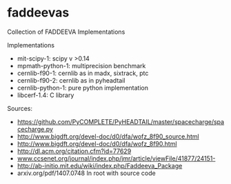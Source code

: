 # faddeevas
Collection of FADDEEVA Implementations

Implementations

  + mit-scipy-1: scipy v >0.14
  + mpmath-python-1: multiprecision benchmark
  + cernlib-f90-1: cernlib as in madx, sixtrack, ptc
  + cernlib-f90-2: cernlib as in pyheadtail
  + cernlib-python-1: pure python implementation 
  + libcerf-1.4: C library


Sources:
  + https://github.com/PyCOMPLETE/PyHEADTAIL/master/spacecharge/spacecharge.py
  + http://www.bigdft.org/devel-doc/d0/dfa/wofz_8f90_source.html
  + http://www.bigdft.org/devel-doc/d0/dfa/wofz_8f90.html
  + http://dl.acm.org/citation.cfm?id=77629
  + www.ccsenet.org/journal/index.php/jmr/article/viewFile/41877/24151-
  + http://ab-initio.mit.edu/wiki/index.php/Faddeeva_Package
  + arxiv.org/pdf/1407.0748 In root with source code
